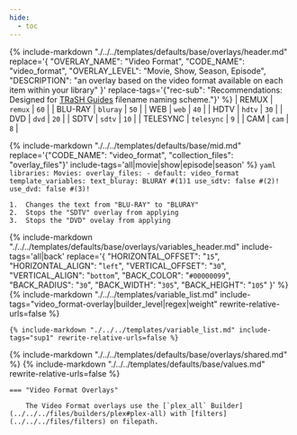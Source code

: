 ```yaml
---
hide:
  - toc
---
```

{%
    include-markdown "./../../templates/defaults/base/overlays/header.md"
    replace='{
        "OVERLAY_NAME": "Video Format", 
        "CODE_NAME": "video_format",
        "OVERLAY_LEVEL": "Movie, Show, Season, Episode",
        "DESCRIPTION": "an overlay based on the video format available on each item within your library"
    }'
    replace-tags='{"rec-sub": "Recommendations: Designed for [TRaSH Guides](https://trash-guides.info/) filename naming scheme."}'
%}
| REMUX    | `remux`    | `60` |
| BLU-RAY  | `bluray`   | `50` |
| WEB      | `web`      | `40` |
| HDTV     | `hdtv`     | `30` |
| DVD      | `dvd`      | `20` |
| SDTV     | `sdtv`     | `10` |
| TELESYNC | `telesync` | `9`  |
| CAM      | `cam`      | `8`  |

{% 
    include-markdown "./../../templates/defaults/base/mid.md" 
    replace='{"CODE_NAME": "video_format", "collection_files": "overlay_files"}' 
    include-tags='all|movie|show|episode|season' 
%}
    ```yaml
    libraries:
      Movies:
        overlay_files:
          - default: video_format
            template_variables:
              text_bluray: BLURAY #(1)1
              use_sdtv: false #(2)!
              use_dvd: false #(3)!
    ```

    1.  Changes the text from "BLU-RAY" to "BLURAY"
    2.  Stops the "SDTV" overlay from applying
    3.  Stops the "DVD" ovelay from applying

{% 
    include-markdown "./../../templates/defaults/base/overlays/variables_header.md"
    include-tags='all|back'
    replace='{
        "HORIZONTAL_OFFSET": "`15`",
        "HORIZONTAL_ALIGN": "`left`",
        "VERTICAL_OFFSET": "`30`",
        "VERTICAL_ALIGN": "`bottom`",
        "BACK_COLOR": "`#00000099`",
        "BACK_RADIUS": "`30`",
        "BACK_WIDTH": "`305`",
        "BACK_HEIGHT": "`105`"
    }'
%}
    {%
        include-markdown "./../../templates/variable_list.md"
        include-tags="video_format-overlay|builder_level|regex|weight"
        rewrite-relative-urls=false
    %}

    {% include-markdown "./../../templates/variable_list.md" include-tags="sup1" rewrite-relative-urls=false %}

{% include-markdown "./../../templates/defaults/base/overlays/shared.md" %}
{% include-markdown "./../../templates/defaults/base/values.md" rewrite-relative-urls=false %}

    === "Video Format Overlays"
    
        The Video Format overlays use the [`plex_all` Builder](../../../files/builders/plex#plex-all) with [filters](../../../files/filters) on filepath.

